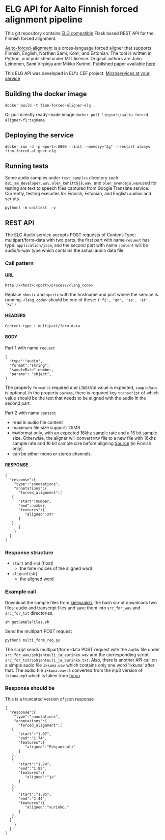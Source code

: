 # ELG API for Aalto Finnish forced alignment pipeline

This git repository contains [ELG compatible](https://european-language-grid.readthedocs.io/en/stable/all/A3_API/LTInternalAPI.html)  Flask based REST API for the Finnish forced alignment.

[Aalto-forced-alignment](https://github.com/aalto-speech/finnish-forced-alignment) is a cross-language forced aligner that supports Finnish, English, Northen Sami, Komi, and Estonian. The tool is written in Python, and published under MIT license.
Original authors are Juho Leinonen, Sami Virpioja and Mikko Kurimo. Published paper available [here](https://helda.helsinki.fi/handle/10138/330758).

This ELG API was developed in EU's CEF project: [Microservices at your service](https://www.lingsoft.fi/en/microservices-at-your-service-bridging-gap-between-nlp-research-and-industry)


## Building the docker image

```
docker build -t finn-forced-aligner-elg .
```

Or pull directly ready-made image `docker pull lingsoft/aalto-forced-aligner-fi:tagname`.

## Deploying the service

```
docker run -d -p <port>:8000 --init --memory="2g" --restart always finn-forced-aligner-elg
```

## Running tests
Some audio samples under `test_samples` directory such as`i_am_developer.wav`, `olen_kehittäjä.wav`, and `olen_arendaja.wav`used for testing are text to speech files captured from Google Translate service. Currently, testing executes for Finnish, Estonian, and English audios and scripts.

```
python3 -m unittest  -v
```

## REST API
The ELG Audio service accepts POST requests of Content-Type: multipart/form-data with two parts, the first part with name `request` has type: `application/json`, and the second part with name `content` will be audio/x-wav type which contains the actual audio data file.

### Call pattern

#### URL

```
http://<host>:<port>/process/<lang_code>
```

Replace `<host>` and `<port>` with the hostname and port where the 
service is running. `<lang_code>` should be one of these: `('fi', 'en', 'se', 'et', 'kv')`

#### HEADERS

```
Content-type : multipart/form-data
```

#### BODY

Part 1 with name `request`
```
{
  "type":"audio",
  "format":"string",
  "sampleRate":number,
  "params": "object",
}
```

The property `format` is required and `LINEAR16` value is expected, `sampleRate` is optional. In the property `params`, there is required key `transcript` of which value should be the text that needs to be aligned with the audio in the second part.

Part 2 with name `content`
- read in audio file content
- maximum file size support: 25MB
- `WAV`format only, with an expected 16khz sample rate and a 16 bit sample size. Otherwise, the aligner will convert `WAV` file to a new file with 16khz sample rate and 16 bit sample size before aligning [Source](https://www.kielipankki.fi/tuki/aalto-asr-automaattinen-puheentunnistin/) (in Finnish only).
- can be either mono or stereo channels.


#### RESPONSE

```
{
  "response":{
    "type":"annotations",
    "annotations":{
      "forced_alignment":[
   {
      "start":number,
      "end":number,
      "features":{
         "aligned":str
      }
   },
      ]
    }
  }
}
```

### Response structure

- `start` and `end` (float)
  - the time indices of the aligned word
- `aligned` (str)
  - the aligned word

### Example call

Download the sample files from [kielipankki](https://www.kielipankki.fi/tuki/aalto-asr-automaattinen-puheentunnistin/), the bash script downloads two files: audio and transcript files and save them into `src_for_wav` and `src_for_txt` directories.
```
sh getSampleFiles.sh
```

Send the multipart POST request
```
python3 multi_form_req.py
```

The script sends multipart/form-data POST request with the audio file under `src_for_wav/pohjantuuli_ja_aurinko.wav` and the corresponding script `src_for_txt/pohjantuuli_ja_aurinko.txt`. Also, there is another API call on a simple audio file `ikkuna.wav` which contains only one word 'ikkuna' after that. The audio file `ikkuna.wav` is converted from the mp3 version of `ikkuna.mp3` which is taken from [forvo](https://forvo.com/word/ikkuna/)

### Response should be

This is a truncated version of json response
```
{
  "response":{
    "type":"annotations",
    "annotations":{
      "forced_alignment":[
   {
      "start":"1.07",
      "end":"1.74",
      "features":{
         "aligned":"Pohjantuuli"
      }
   },
   {
      "start":"1.74",
      "end":"1.85",
      "features":{
         "aligned":"ja"
      }
   },
   {
      "start":"1.85",
      "end":"2.44",
      "features":{
         "aligned":"aurinko."
      }
   },
  ]
    }
  }
}
```

